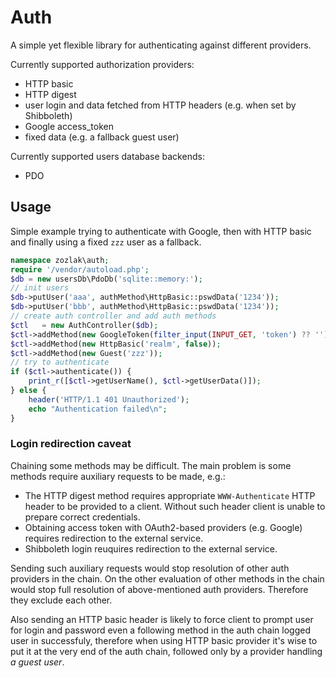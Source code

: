 # Auth

A simple yet flexible library for authenticating against different providers.

Currently supported authorization providers:

* HTTP basic
* HTTP digest
* user login and data fetched from HTTP headers (e.g. when set by Shibboleth)
* Google access_token
* fixed data (e.g. a fallback guest user)

Currently supported users database backends:

* PDO

## Usage

Simple example trying to authenticate with Google, then with HTTP basic and 
finally using a fixed `zzz` user as a fallback.

```php
namespace zozlak\auth;
require '/vendor/autoload.php';
$db = new usersDb\PdoDb('sqlite::memory:');
// init users
$db->putUser('aaa', authMethod\HttpBasic::pswdData('1234'));
$db->putUser('bbb', authMethod\HttpBasic::pswdData('1234'));
// create auth controller and add auth methods
$ctl   = new AuthController($db);
$ctl->addMethod(new GoogleToken(filter_input(INPUT_GET, 'token') ?? ''));
$ctl->addMethod(new HttpBasic('realm', false));
$ctl->addMethod(new Guest('zzz'));
// try to authenticate
if ($ctl->authenticate()) {
    print_r([$ctl->getUserName(), $ctl->getUserData()]);
} else {
    header('HTTP/1.1 401 Unauthorized');
    echo "Authentication failed\n";
}
```

### Login redirection caveat

Chaining some methods may be difficult. The main problem is some methods require
auxiliary requests to be made, e.g.:

* The HTTP digest method requires appropriate `WWW-Authenticate` HTTP header to 
  be provided to a client. Without such header client is unable to prepare
  correct credentials.
* Obtaining access token with OAuth2-based providers (e.g. Google) requires
  redirection to the external service.
* Shibboleth login reuquires redirection to the external service.

Sending such auxiliary requests would stop resolution of other auth providers in 
the chain. On the other evaluation of other methods in the chain would stop full 
resolution of above-mentioned auth providers. Therefore they exclude each other.

Also sending an HTTP basic header is likely to force client to prompt user for 
login and password even a following method in the auth chain logged user in 
successfuly, therefore when using HTTP basic provider it's wise to put it at the
very end of the auth chain, followed only by a provider handling *a guest user*.
